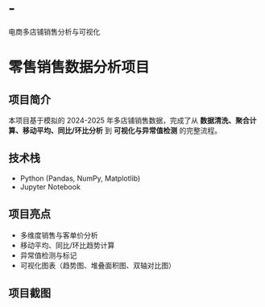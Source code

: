 # -
电商多店铺销售分析与可视化
# 零售销售数据分析项目

## 项目简介
本项目基于模拟的 2024-2025 年多店铺销售数据，完成了从 **数据清洗、聚合计算、移动平均、同比/环比分析** 到 **可视化与异常值检测** 的完整流程。

## 技术栈
- Python (Pandas, NumPy, Matplotlib)
- Jupyter Notebook

## 项目亮点
- 多维度销售与客单价分析
- 移动平均、同比/环比趋势计算
- 异常值检测与标记
- 可视化图表（趋势图、堆叠面积图、双轴对比图）

## 项目截图


